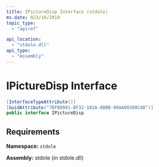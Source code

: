 ```yaml
---
title: IPictureDisp Interface (stdole)
ms.date: 023/16/2019
topic_type:
  - "apiref"

api_location:
  - "stdole.dll"
api_type:
  - "Assembly"
---
```

# IPictureDisp Interface

```csharp
[InterfaceTypeAttribute()]
[GuidAttribute("7BF80981-BF32-101A-8BBB-00AA00300CAB")]
public interface IPictureDisp
```
## Requirements

**Namespace:** `stdole`

**Assembly:** stdole (in stdole.dll)